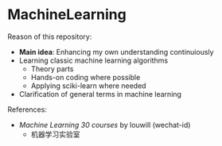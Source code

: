 # MachineLearning

Reason of this repository:
- **Main idea**: Enhancing my own understanding continuiously 
- Learning classic machine learning algorithms
    - Theory parts
    - Hands-on coding where possible
    - Applying sciki-learn where needed
- Clarification of general terms in machine learning



References:
- *Machine Learning 30 courses* by louwill (wechat-id)
    - 机器学习实验室